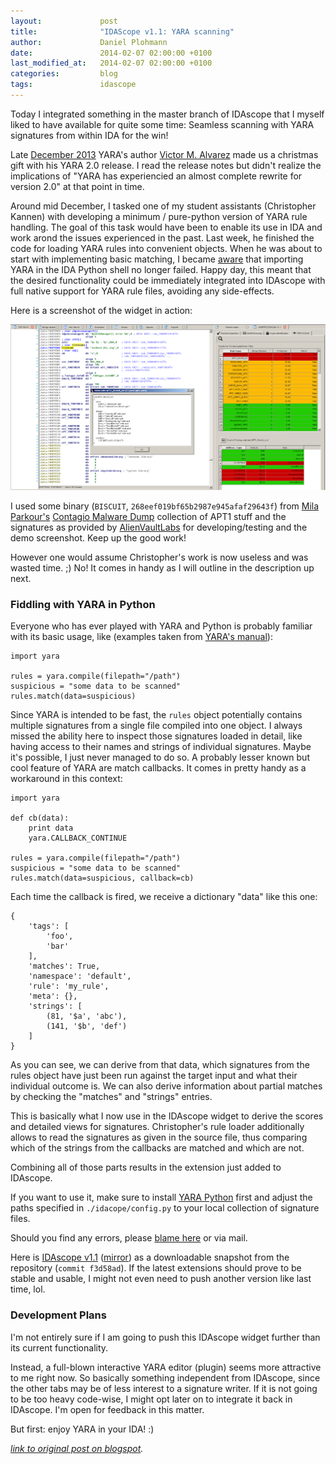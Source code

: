 ```yaml
---
layout:             post
title:              "IDAScope v1.1: YARA scanning"
author:             Daniel Plohmann
date:               2014-02-07 02:00:00 +0100
last_modified_at:   2014-02-07 02:00:00 +0100
categories:         blog
tags:               idascope
---
```


Today I integrated something in the master branch of IDAscope that I myself liked to have available for quite some time: Seamless scanning with YARA signatures from within IDA for the win!

Late [December 2013][yara release] YARA's author [Victor M. Alvarez][twitter plusvic] made us a christmas gift with his YARA 2.0 release. 
I read the release notes but didn't realize the implications of "YARA has experiencied an almost complete rewrite for version 2.0" at that point in time. 

Around mid December, I tasked one of my student assistants (Christopher Kannen) with developing a minimum / pure-python version of YARA rule handling. 
The goal of this task would have been to enable its use in IDA and work arond the issues experienced in the past.
Last week, he finished the code for loading YARA rules into convenient objects. 
When he was about to start with implementing basic matching, I became [aware][tweet pnx] that importing YARA in the IDA Python shell no longer failed. 
Happy day, this meant that the desired functionality could be immediately integrated into IDAscope with full native support for YARA rule files, avoiding any side-effects. 

Here is a screenshot of the widget in action:

[![yara scan](/assets/20140207/yarascan_blog.png "YARA Scanner in action.")](/assets/20140207/yarascan_blog.png)

I used some binary (`BISCUIT`, `268eef019bf65b2987e945afaf29643f`) from [Mila Parkour's][twitter mila] [Contagio Malware Dump][contagion dump apt1] collection of APT1 stuff and the signatures as provided by [AlienVaultLabs][yara alienvault] for developing/testing and the demo screenshot. 
Keep up the good work!

However one would assume Christopher's work is now useless and was wasted time. ;)
No! It comes in handy as I will outline in the description up next.

### Fiddling with YARA in Python

Everyone who has ever played with YARA and Python is probably familiar with its basic usage, like (examples taken from [YARA's manual][yara manual]):
```
import yara

rules = yara.compile(filepath="/path")
suspicious = "some data to be scanned"
rules.match(data=suspicious)

```
Since YARA is intended to be fast, the `rules` object potentially contains multiple signatures from a single file compiled into one object. 
I always missed the ability here to inspect those signatures loaded in detail, like having access to their names and strings of individual signatures. 
Maybe it's possible, I just never managed to do so.
A probably lesser known but cool feature of YARA are match callbacks. It comes in pretty handy as a workaround in this context:
```
import yara

def cb(data):
    print data
    yara.CALLBACK_CONTINUE

rules = yara.compile(filepath="/path")
suspicious = "some data to be scanned"
rules.match(data=suspicious, callback=cb)

```
Each time the callback is fired, we receive a dictionary "data" like this one:
```
{
    'tags': [
        'foo', 
        'bar'
    ],
    'matches': True,
    'namespace': 'default',
    'rule': 'my_rule',
    'meta': {},
    'strings': [
        (81, '$a', 'abc'), 
        (141, '$b', 'def')
    ]
}
```
As you can see, we can derive from that data, which signatures from the rules object have just been run against the target input and what their individual outcome is. 
We can also derive information about partial matches by checking the "matches" and "strings" entries. 

This is basically what I now use in the IDAscope widget to derive the scores and detailed views for signatures. 
Christopher's rule loader additionally allows to read the signatures as given in the source file, thus comparing which of the strings from the callbacks are matched and which are not.

Combining all of those parts results in the extension just added to IDAscope.

If you want to use it, make sure to install [YARA Python][yara release] first and adjust the paths specified in `./idacope/config.py` to your local collection of signature files.

Should you find any errors, please [blame here][bitbucket issues] or via mail.

Here is [IDAscope v1.1][bitbucket idascope release] ([mirror][pnxtf mirror]) as a downloadable snapshot from the repository (`commit f3d58ad`). 
If the latest extensions should prove to be stable and usable, I might not even need to push another version like last time, lol.

### Development Plans

I'm not entirely sure if I am going to push this IDAscope widget further than its current functionality.

Instead, a full-blown interactive YARA editor (plugin) seems more attractive to me right now. 
So basically something independent from IDAscope, since the other tabs may be of less interest to a signature writer.
If it is not going to be too heavy code-wise, I might opt later on to integrate it back in IDAscope. I'm open for feedback in this matter.

But first: enjoy YARA in your IDA! :)


*[link to original post on blogspot][blogspot post].*

[yara release]: https://github.com/plusvic/yara/releases/tag/v2.0.0
[twitter plusvic]: https://twitter.com/plusvic
[tweet pnx]: https://twitter.com/push_pnx/status/430696628505178112
[twitter mila]: https://twitter.com/snowfl0w
[contagion dump apt1]: http://contagiodump.blogspot.de/2013/03/mandiant-apt1-samples-categorized-by.html
[yara alienvault]: https://github.com/jaimeblasco/AlienvaultLabs/blob/master/malware_analysis/CommentCrew/apt1.yara
[yara manual]: https://github.com/plusvic/yara/releases/download/v2.0.0/YARA.User.s.Manual.pdf
[bitbucket issues]: https://bitbucket.org/daniel_plohmann/simplifire.idascope/issues?status=new&amp;status=open
[bitbucket idascope release]: https://bitbucket.org/daniel_plohmann/simplifire.idascope/downloads/IDAscope_v_1_1.zip
[pnxtf mirror]: http://pnx.tf/files/IDAscope_v_1_1.zip

[blogspot post]: https://pnx-tf.blogspot.com/2014/02/idascope-v11-yara-scanning.html